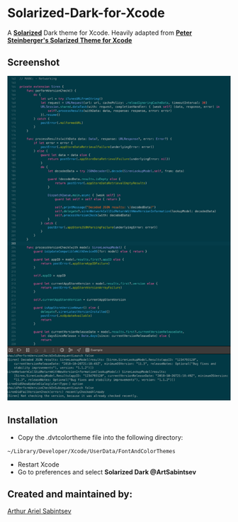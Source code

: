 Solarized-Dark-for-Xcode
========================

A [**Solarized**]() Dark theme for Xcode. Heavily adapted from [**Peter Steinberger's Solarized Theme for Xcode**](https://github.com/jjxavier/apple-xcode4-solarized)

## Screenshot
![Forced Update](https://github.com/ArtSabintsev/Solarized-Dark-for-Xcode/blob/master/solarizedDark.png?raw=true "Solarized Dark Screenshot") 

## Installation
- Copy the .dvtcolortheme file into the following directory: 

```
~/Library/Developer/Xcode/UserData/FontAndColorThemes
```
- Restart Xcode
- Go to preferences and select **Solarized Dark @ArtSabintsev**

## Created and maintained by:
[Arthur Ariel Sabintsev](http://www.sabintsev.com)